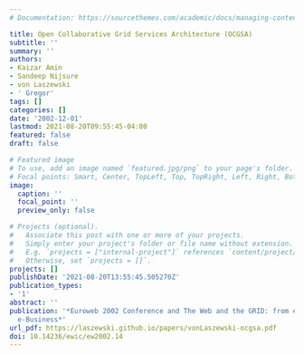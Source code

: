 ```yaml
---
# Documentation: https://sourcethemes.com/academic/docs/managing-content/

title: Open Collaborative Grid Services Architecture (OCGSA)
subtitle: ''
summary: ''
authors:
- Kaizar Amin
- Sandeep Nijsure
- von Laszewski
- ' Gregor'
tags: []
categories: []
date: '2002-12-01'
lastmod: 2021-08-20T09:55:45-04:00
featured: false
draft: false

# Featured image
# To use, add an image named `featured.jpg/png` to your page's folder.
# Focal points: Smart, Center, TopLeft, Top, TopRight, Left, Right, BottomLeft, Bottom, BottomRight.
image:
  caption: ''
  focal_point: ''
  preview_only: false

# Projects (optional).
#   Associate this post with one or more of your projects.
#   Simply enter your project's folder or file name without extension.
#   E.g. `projects = ["internal-project"]` references `content/project/deep-learning/index.md`.
#   Otherwise, set `projects = []`.
projects: []
publishDate: '2021-08-20T13:55:45.505270Z'
publication_types:
- '1'
abstract: ''
publication: '*Euroweb 2002 Conference and The Web and the GRID: from e-Science to
  e-Business*'
url_pdf: https://laszewski.github.io/papers/vonLaszewski-ocgsa.pdf
doi: 10.14236/ewic/ew2002.14
---
```

